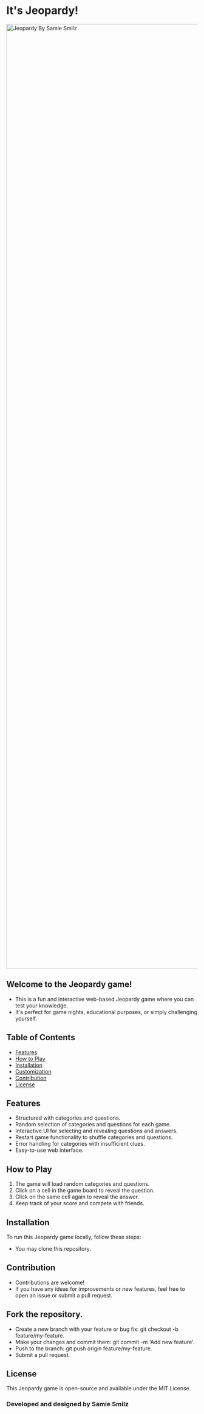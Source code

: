 # It's Jeopardy!
<img width="2490" alt="Jeopardy By Samie Smilz" src="https://github.com/hatchways-community/jeopardy-1fd4be2473eb43dab3f0b798b33d5ce4/assets/3438049/8e993f65-0f08-4e90-9c0f-e18ed8c699e9">

## Welcome to the Jeopardy game!

- This is a fun and interactive web-based Jeopardy game where you can test your knowledge.
- It's perfect for game nights, educational purposes, or simply challenging yourself.

## Table of Contents

- [Features](#features)
- [How to Play](#how-to-play)
- [Installation](#installation)
- [Customization](#customization)
- [Contribution](#contribution)
- [License](#license)

## Features

- Structured with categories and questions.
- Random selection of categories and questions for each game.
- Interactive UI for selecting and revealing questions and answers.
- Restart game functionality to shuffle categories and questions.
- Error handling for categories with insufficient clues.
- Easy-to-use web interface.

## How to Play

1. The game will load random categories and questions.
2. Click on a cell in the game board to reveal the question.
3. Click on the same cell again to reveal the answer.
4. Keep track of your score and compete with friends.

## Installation

To run this Jeopardy game locally, follow these steps:
- You may clone this repository.

## Contribution

- Contributions are welcome! 
- If you have any ideas for improvements or new features, feel free to open an issue or submit a pull request.

## Fork the repository.

- Create a new branch with your feature or bug fix: git checkout -b feature/my-feature.
- Make your changes and commit them: git commit -m 'Add new feature'.
- Push to the branch: git push origin feature/my-feature.
- Submit a pull request.

## License
This Jeopardy game is open-source and available under the MIT License.

### Developed and designed by Samie Smilz 
